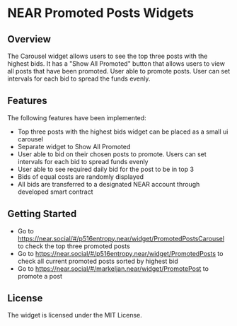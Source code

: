 NEAR Promoted Posts Widgets
====

## Overview
The Carousel widget allows users to see the top three posts with the highest bids.
It has a "Show All Promoted" button that allows users to view all posts that have been promoted.
User able to promote posts. User can set intervals for each bid to spread the funds evenly.

## Features
The following features have been implemented:

- Top three posts with the highest bids widget can be placed as a small ui carousel
- Separate widget to Show All Promoted
- User able to bid on their chosen posts to promote. Users can set intervals for each bid to spread funds evenly
- User able to see required daily bid for the post to be in top 3
- Bids of equal costs are randomly displayed
- All bids are transferred to a designated NEAR account through developed smart contract

## Getting Started
- Go to https://near.social/#/p516entropy.near/widget/PromotedPostsCarousel to check the top three promoted posts
- Go to https://near.social/#/p516entropy.near/widget/PromotedPosts to check all current promoted posts sorted by highest bid
- Go to https://near.social/#/markeljan.near/widget/PromotePost to promote a post

## License
The widget is licensed under the MIT License.
